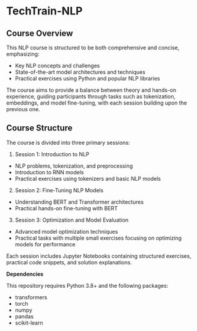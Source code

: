 # TechTrain-NLP

## Course Overview

This NLP course is structured to be both comprehensive and concise, emphasizing:
- Key NLP concepts and challenges
- State-of-the-art model architectures and techniques
- Practical exercises using Python and popular NLP libraries

The course aims to provide a balance between theory and hands-on experience, guiding participants through tasks such as tokenization, embeddings, and model fine-tuning, with each session building upon the previous one.

## Course Structure

The course is divided into three primary sessions:
1. Session 1: Introduction to NLP
 * NLP problems, tokenization, and preprocessing
 * Introduction to RNN models
 * Practical exercises using tokenizers and basic NLP models
2. Session 2: Fine-Tuning NLP Models
* Understanding BERT and Transformer architectures
* Practical hands-on fine-tuning with BERT
3. Session 3: Optimization and Model Evaluation
* Advanced model optimization techniques
* Practical tasks with multiple small exercises focusing on optimizing models for performance

Each session includes Jupyter Notebooks containing structured exercises, practical code snippets, and solution explanations.

**Dependencies**

This repository requires Python 3.8+ and the following packages:
* transformers
* torch
* numpy
* pandas
* scikit-learn

